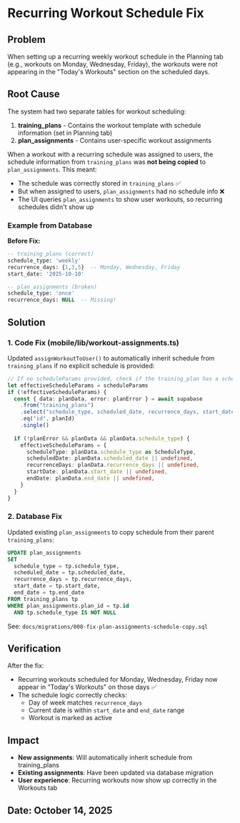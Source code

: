 # Recurring Workout Schedule Fix

## Problem
When setting up a recurring weekly workout schedule in the Planning tab (e.g., workouts on Monday, Wednesday, Friday), the workouts were not appearing in the "Today's Workouts" section on the scheduled days.

## Root Cause
The system had two separate tables for workout scheduling:
1. **training_plans** - Contains the workout template with schedule information (set in Planning tab)
2. **plan_assignments** - Contains user-specific workout assignments

When a workout with a recurring schedule was assigned to users, the schedule information from `training_plans` was **not being copied** to `plan_assignments`. This meant:
- The schedule was correctly stored in `training_plans` ✅
- But when assigned to users, `plan_assignments` had no schedule info ❌
- The UI queries `plan_assignments` to show user workouts, so recurring schedules didn't show up

### Example from Database
**Before Fix:**
```sql
-- training_plans (correct)
schedule_type: 'weekly'
recurrence_days: {1,3,5}  -- Monday, Wednesday, Friday
start_date: '2025-10-10'

-- plan_assignments (broken)
schedule_type: 'once'
recurrence_days: NULL  -- Missing!
```

## Solution
### 1. Code Fix (mobile/lib/workout-assignments.ts)
Updated `assignWorkoutToUser()` to automatically inherit schedule from `training_plans` if no explicit schedule is provided:

```typescript
// If no scheduleParams provided, check if the training_plan has a schedule and copy it
let effectiveScheduleParams = scheduleParams
if (!effectiveScheduleParams) {
  const { data: planData, error: planError } = await supabase
    .from("training_plans")
    .select("schedule_type, scheduled_date, recurrence_days, start_date, end_date")
    .eq("id", planId)
    .single()
  
  if (!planError && planData && planData.schedule_type) {
    effectiveScheduleParams = {
      scheduleType: planData.schedule_type as ScheduleType,
      scheduledDate: planData.scheduled_date || undefined,
      recurrenceDays: planData.recurrence_days || undefined,
      startDate: planData.start_date || undefined,
      endDate: planData.end_date || undefined,
    }
  }
}
```

### 2. Database Fix
Updated existing `plan_assignments` to copy schedule from their parent `training_plans`:

```sql
UPDATE plan_assignments 
SET 
  schedule_type = tp.schedule_type,
  scheduled_date = tp.scheduled_date,
  recurrence_days = tp.recurrence_days,
  start_date = tp.start_date,
  end_date = tp.end_date
FROM training_plans tp
WHERE plan_assignments.plan_id = tp.id
  AND tp.schedule_type IS NOT NULL
```

See: `docs/migrations/008-fix-plan-assignments-schedule-copy.sql`

## Verification
After the fix:
- Recurring workouts scheduled for Monday, Wednesday, Friday now appear in "Today's Workouts" on those days ✅
- The schedule logic correctly checks:
  - Day of week matches `recurrence_days`
  - Current date is within `start_date` and `end_date` range
  - Workout is marked as active

## Impact
- **New assignments**: Will automatically inherit schedule from training_plans
- **Existing assignments**: Have been updated via database migration
- **User experience**: Recurring workouts now show up correctly in the Workouts tab

## Date: October 14, 2025

